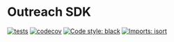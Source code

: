 # Outreach SDK
[![tests](https://github.com/ExecutiveSearchAI/outreach-sdk/workflows/Tests/badge.svg)](https://github.com/ExecutiveSearchAI/outreach-sdk/actions?workflow=Tests) [![codecov](https://codecov.io/gh/ExecutiveSearchAI/outreach-sdk/branch/main/graph/badge.svg?token=GUEYWQVUJQ)](https://codecov.io/gh/ExecutiveSearchAI/outreach-sdk) [![Code style: black](https://img.shields.io/badge/code%20style-black-000000.svg)](https://github.com/psf/black) [![Imports: isort](https://img.shields.io/badge/%20imports-isort-%231674b1?style=flat&labelColor=ef8336)](https://pycqa.github.io/isort/)
